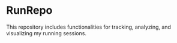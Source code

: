 # RunRepo
This repository includes functionalities for tracking, analyzing, and visualizing my running sessions.

